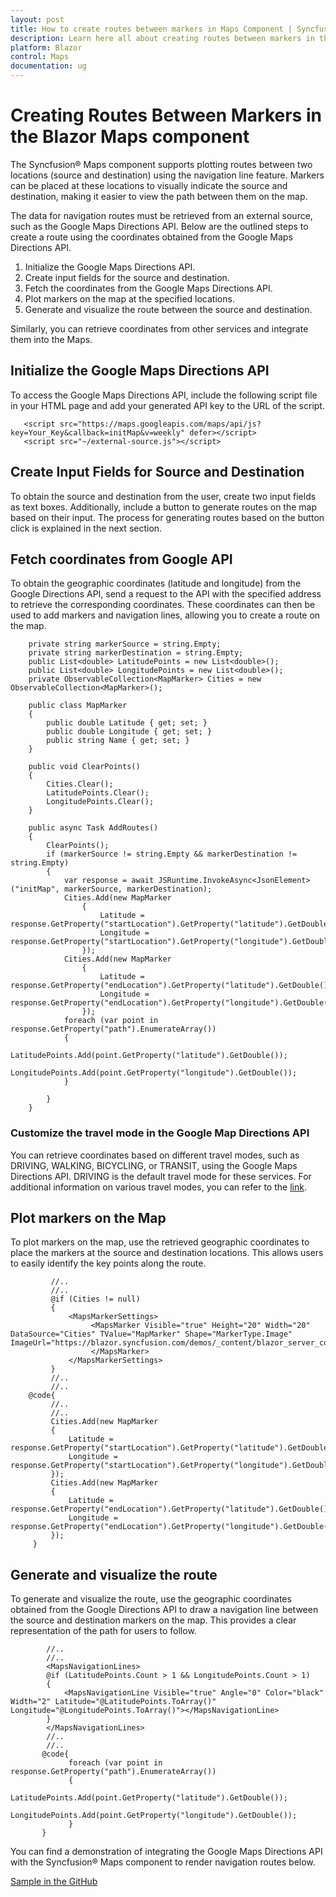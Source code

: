 ```yaml
---
layout: post
title: How to create routes between markers in Maps Component | Syncfusion
description: Learn here all about creating routes between markers in the Syncfusion Blazor Maps component and more.
platform: Blazor
control: Maps
documentation: ug
---
```


# Creating Routes Between Markers in the Blazor Maps component

The Syncfusion&reg; Maps component supports plotting routes between two locations (source and destination) using the navigation line feature. Markers can be placed at these locations to visually indicate the source and destination, making it easier to view the path between them on the map.

The data for navigation routes must be retrieved from an external source, such as the Google Maps Directions API. Below are the outlined steps to create a route using the coordinates obtained from the Google Maps Directions API.

1. Initialize the Google Maps Directions API.
2. Create input fields for the source and destination.
3. Fetch the coordinates from the Google Maps Directions API.
4. Plot markers on the map at the specified locations.
5. Generate and visualize the route between the source and destination.

Similarly, you can retrieve coordinates from other services and integrate them into the Maps.

## Initialize the Google Maps Directions API

To access the Google Maps Directions API, include the following script file in your HTML page and add your generated API key to the URL of the script.

```
   <script src="https://maps.googleapis.com/maps/api/js?key=Your_Key&callback=initMap&v=weekly" defer></script>
   <script src="~/external-source.js"></script>

```

## Create Input Fields for Source and Destination

To obtain the source and destination from the user, create two input fields as text boxes. Additionally, include a button to generate routes on the map based on their input. The process for generating routes based on the button click is explained in the next section.

## Fetch coordinates from Google API

To obtain the geographic coordinates (latitude and longitude) from the Google Directions API, send a request to the API with the specified address to retrieve the corresponding coordinates. These coordinates can then be used to add markers and navigation lines, allowing you to create a route on the map.

```
    private string markerSource = string.Empty;
    private string markerDestination = string.Empty;
    public List<double> LatitudePoints = new List<double>();
    public List<double> LongitudePoints = new List<double>();
    private ObservableCollection<MapMarker> Cities = new ObservableCollection<MapMarker>();

    public class MapMarker
    {
        public double Latitude { get; set; }
        public double Longitude { get; set; }
        public string Name { get; set; }
    }

    public void ClearPoints()
    {
        Cities.Clear();
        LatitudePoints.Clear();
        LongitudePoints.Clear();
    }

    public async Task AddRoutes()
    {
        ClearPoints();
        if (markerSource != string.Empty && markerDestination != string.Empty)
        {
            var response = await JSRuntime.InvokeAsync<JsonElement>("initMap", markerSource, markerDestination);
            Cities.Add(new MapMarker
                {
                    Latitude = response.GetProperty("startLocation").GetProperty("latitude").GetDouble(),
                    Longitude = response.GetProperty("startLocation").GetProperty("longitude").GetDouble()
                });
            Cities.Add(new MapMarker
                {
                    Latitude = response.GetProperty("endLocation").GetProperty("latitude").GetDouble(),
                    Longitude = response.GetProperty("endLocation").GetProperty("longitude").GetDouble()
                });
            foreach (var point in response.GetProperty("path").EnumerateArray())
            {
                LatitudePoints.Add(point.GetProperty("latitude").GetDouble());
                LongitudePoints.Add(point.GetProperty("longitude").GetDouble());
            }

        }
    }
```

### Customize the travel mode in the Google Map Directions API

You can retrieve coordinates based on different travel modes, such as DRIVING, WALKING, BICYCLING, or TRANSIT, using the Google Maps Directions API. DRIVING is the default travel mode for these services. For additional information on various travel modes, you can refer to the [link](https://developers.google.com/maps/documentation/javascript/directions#TravelModes).

## Plot markers on the Map

To plot markers on the map, use the retrieved geographic coordinates to place the markers at the source and destination locations. This allows users to easily identify the key points along the route.

```
         //..
         //..
         @if (Cities != null)
         {
             <MapsMarkerSettings>
                  <MapsMarker Visible="true" Height="20" Width="20" DataSource="Cities" TValue="MapMarker" Shape="MarkerType.Image" ImageUrl="https://blazor.syncfusion.com/demos/_content/blazor_server_common_net8/images/maps/ballon.png">
                  </MapsMarker>
             </MapsMarkerSettings>
         }
         //..
         //..
    @code{
         //..
         //..
         Cities.Add(new MapMarker
         {
             Latitude = response.GetProperty("startLocation").GetProperty("latitude").GetDouble(),
             Longitude = response.GetProperty("startLocation").GetProperty("longitude").GetDouble()
         });
         Cities.Add(new MapMarker
         {
             Latitude = response.GetProperty("endLocation").GetProperty("latitude").GetDouble(),
             Longitude = response.GetProperty("endLocation").GetProperty("longitude").GetDouble()
         });
     }
```

## Generate and visualize the route

To generate and visualize the route, use the geographic coordinates obtained from the Google Directions API to draw a navigation line between the source and destination markers on the map. This provides a clear representation of the path for users to follow.

```
        //..
        //..
        <MapsNavigationLines>
        @if (LatitudePoints.Count > 1 && LongitudePoints.Count > 1)
        {
            <MapsNavigationLine Visible="true" Angle="0" Color="black" Width="2" Latitude="@LatitudePoints.ToArray()" Longitude="@LongitudePoints.ToArray()"></MapsNavigationLine>
        }
        </MapsNavigationLines>
        //..
        //..
       @code{
             foreach (var point in response.GetProperty("path").EnumerateArray())
             {
                   LatitudePoints.Add(point.GetProperty("latitude").GetDouble());
                   LongitudePoints.Add(point.GetProperty("longitude").GetDouble());
             }
       }
```

You can find a demonstration of integrating the Google Maps Directions API with the Syncfusion&reg; Maps component to render navigation routes below.

[Sample in the GitHub](https://github.com/SyncfusionExamples/how-to-create-a-route-between-the-markers-in-the-Blazor-maps)

